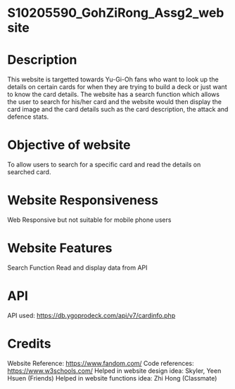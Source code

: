 # S10205590_GohZiRong_Assg2_website

# Description
This website is targetted towards Yu-Gi-Oh fans who want to look up the details on certain cards for when they are trying to build a deck 
or just want to know the card details. The website has a search function which allows the user to search for his/her card and the website 
would then display the card image and the card details such as the card description, the attack and defence stats.

# Objective of website
To allow users to search for a specific card and read the details on searched card.

# Website Responsiveness
Web Responsive but not suitable for mobile phone users

# Website Features
Search Function
Read and display data from API

# API
API used: https://db.ygoprodeck.com/api/v7/cardinfo.php

# Credits
Website Reference: https://www.fandom.com/
Code references: https://www.w3schools.com/
Helped in website design idea: Skyler, Yeen Hsuen (Friends)
Helped in website functions idea: Zhi Hong (Classmate)
